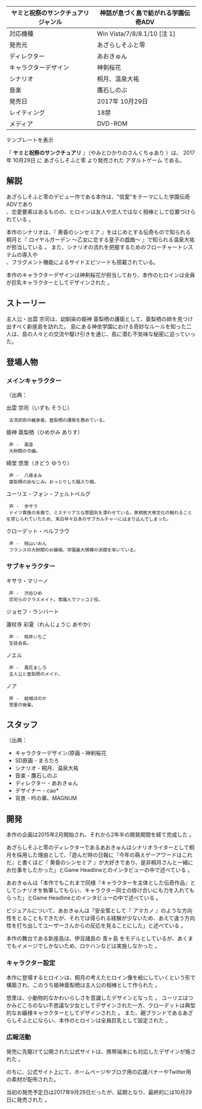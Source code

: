 ヤミと祝祭のサンクチュアリ  ジャンル  |  神話が息づく島で紡がれる学園伝奇ADV   
---|---  
対応機種  |  Win Vista/7/8/8.1/10    [注 1]   
発売元  |  あざらしそふと零   
ディレクター  |  あおきゅん   
キャラクターデザイン  |  神剣桜花   
シナリオ  |  桐月、温泉大祐   
音楽  |  鷹石しのぶ   
発売日  |  2017年  10月29日     
レイティング  |  18禁   
メディア  |  DVD-ROM   
テンプレートを表示  
  
『 **ヤミと祝祭のサンクチュアリ** 』（やみとひかりのさんくちゅあり    ）は、  2017年  10月29日    に
あざらしそふと零  より発売された  アダルトゲーム  である。

##  解説  

あざらしそふと零のデビュー作である本作は、"信愛"をテーマにした学園伝奇ADVであり    
、恋愛要素はあるものの、ヒロインは友人や恋人ではなく相棒として位置づけられている    。

本作のシナリオは、『  黄昏のシンセミア  』をはじめとする伝奇もので知られる桐月と『  ロイヤルガーデン 〜乙女に恋する皇子の戯曲〜
』で知られる温泉大祐が担当している    。 また、シナリオの流れを把握するためのフローチャートシステムの導入や  
、フラグメント機能によるサイドエピソードも搭載されている。

本作のキャラクターデザインは神剣桜花が担当しており、本作のヒロインは全員が巨乳キャラクターとしてデザインされた    。

##  ストーリー  

主人公・出雲 宗司は、幼馴染の姫神 亜梨栖の護衛として、亜梨栖の姉を見つけ出すべく新座島を訪れた。
島にある神坐学園における奇妙なルールを知った二人は、島の人々との交流や駆け引きを通じ、島に潜む不気味な秘密に迫っていった。

##  登場人物  

###  メインキャラクター  

（出典：    

出雲 宗司（いずも そうじ）

     古流武術の継承者。亜梨栖の護衛を務めている。 
姫神 亜梨栖（ひめがみ ありす）

     声 -  風音 
     大財閥の令嬢。 
綺堂 悠里（きどう ゆうり）

     声 -  八尋まみ 
     亜梨栖の幼なじみ。おっとりした箱入り娘。 
ユーリエ・フォン・フェルトベルグ

     声 -  歩サラ 
     ドイツ貴族の末裔で、ミステリアスな雰囲気を漂わせている。家柄故大衆文化の触れることを禁じられていたため、来日早々日本のサブカルチャーにはまり込んでしまった。 
クローデット・ベルフラウ

     声 -  桃山いおん 
     フランスの大財閥のお嬢様。学園最大規模の派閥を率いている。 
    

###  サブキャラクター  

キサラ・マリーノ

     声 -  渋谷ひめ 
     宗司らのクラスメイト。常識人でツッコミ役。 
ジョセフ・ランバート

蓮杖寺 彩夏（れんじょうじ あやか）

     声 -  桃井いちご 
     生徒会長。 
ノエル

     声 -  風花ましろ 
     主人公と亜梨栖のメイド。 
ノア

     声 -  結城ほのか 
     悠里の後輩。 

##  スタッフ  

（出典：  

  * キャラクターデザイン/原画 - 神剣桜花 
  * SD原画 - まろたろ 
  * シナリオ - 桐月、温泉大祐 
  * 音楽 - 鷹石しのぶ 
  * ディレクター - あおきゅん 
  * デザイナー - cao* 
  * 背景 - 吟の華、MAGNUM 

##  開発  

本作の企画は2015年2月開始され、それから2年半の開発期間を経て完成した    。

あざらしそふと零のディレクターであるあおきゅんはシナリオライターとして桐月を採用した理由として、「遊んだ時の日報に『今年の萌えゲーアワードはこれだ』と書くほど『
黄昏のシンセミア  』が大好きであり、是非桐月さんと一緒にお仕事をしたかった」とGame Headlineとのインタビューの中で述べている    。

あおきゅんは「本作でもこれまで同様『キャラクターを主体とした伝奇作品』としてシナリオを執筆してもらい、キャラクター同士の掛け合いにも力を入れてもらった」とGame
Headlineとのインタビューの中で述べている    。

ビジュアルについて、あおきゅんは「安全策として『  アマカノ
』のような方向性をとることもできたが、それでは得られる経験が少ないため、あえて違う方向性を打ち出してユーザーさんからの反応を見ることにした」と述べている
  。

本作の舞台である新座島は、伊豆諸島の  青ヶ島  をモデルとしているが、あくまでもイメージでしかないため、ロケハンなどは実施しなかった    。

###  キャラクター設定  

本作に登場するヒロインは、桐月の考えたヒロイン像を絵にしていくという形で構築され、このうち姫神亜梨栖は主人公の相棒として作られた    。

悠里は、小動物的なかわいらしさを意識したデザインとなった    。
ユーリエはつかみどころのない不思議な少女としてデザインされた一方、クローデットは典型的なお嬢様キャラクターとしてデザインされた    。
また、親ブランドであるあざらしそふとにならい、本作のヒロインは全員巨乳として設定された    。

###  広報活動  

発売に先駆けて公開された公式サイトは、携帯端末にも対応したデザインが施された    。

のちに、公式サイト上にて、ホームページやブログ用の応援バナーやTwitter用の素材が配布された。

当初の発売予定日は2017年9月29日だったが、延期となり、最終的には10月29日に発売された    。

